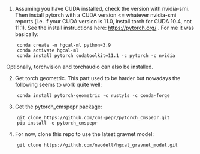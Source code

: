  1. Assuming you have CUDA installed, check the version with nvidia-smi. Then
install pytorch with a CUDA version <= whatever nvidia-smi reports (i.e. if
your CUDA version is 11.0, install torch for CUDA 10.4, not 11.1). See the
install instructions here: https://pytorch.org/ . For me it was basically:

```
	conda create -n hgcal-ml python=3.9
	conda activate hgcal-ml
	conda install pytorch cudatoolkit=11.1 -c pytorch -c nvidia
```
    
Optionally, torchvision and torchaudio can also be installed.

2. Get torch geometric. This part used to be harder but nowadays the following
seems to work quite well:

```
    conda install pytorch-geometric -c rusty1s -c conda-forge
```

3. Get the pytorch_cmspepr package:

```
    git clone https://github.com/cms-pepr/pytorch_cmspepr.git
    pip install -e pytorch_cmspepr
```

4. For now, clone this repo to use the latest gravnet model:

```
	git clone https://github.com/naodell/hgcal_gravnet_model.git
```
